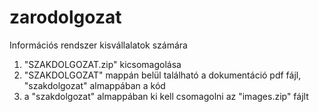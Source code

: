 # zarodolgozat
Információs rendszer kisvállalatok számára
1. "SZAKDOLGOZAT.zip" kicsomagolása
2. "SZAKDOLGOZAT" mappán belül található a dokumentáció pdf fájl, "szakdolgozat" almappában a kód
3. a "szakdolgozat" almappában  ki kell csomagolni az "images.zip" fájlt
